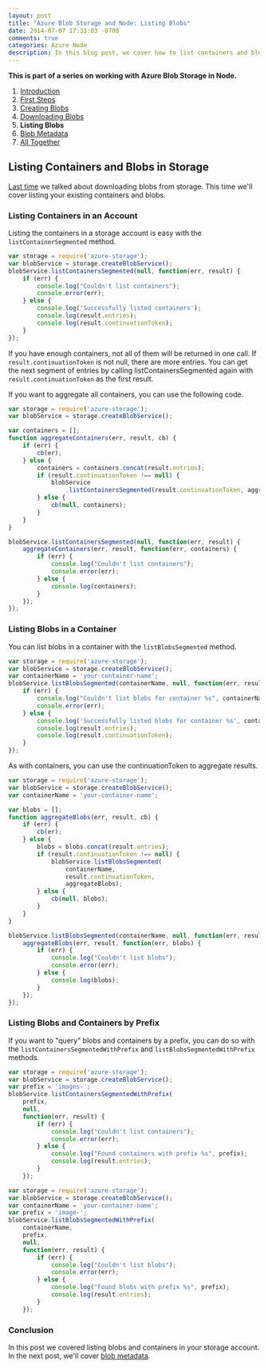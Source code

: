 ```yaml
---
layout: post
title: "Azure Blob Storage and Node: Listing Blobs"
date: 2014-07-07 17:33:03 -0700
comments: true
categories: Azure Node
description: In this blog post, we cover how to list containers and blobs in an Azure Storage account.
---
```


**This is part of a series on working with Azure Blob Storage in Node.**

1. [Introduction](/blog/2014/06/30/azure-blob-storage-and-node/)
1. [First Steps](/blog/2014/07/01/azure-blob-storage-and-node-first-steps/)
1. [Creating Blobs](/blog/2014/07/02/azure-blob-storage-and-node-creating-blobs/)
1. [Downloading Blobs](/blog/2014/07/03/azure-blob-storage-and-node-downloading-blobs/)
1. **Listing Blobs**
1. [Blob Metadata](/blog/2014/07/08/azure-blob-storage-and-node-blob-metadata/)
1. [All Together](/blog/2014/07/09/azure-blob-storage-and-node-all-together/)

Listing Containers and Blobs in Storage
---

[Last time](/blog/2014/07/03/azure-blob-storage-and-node-downloading-blobs/) we talked about downloading blobs from storage.
This time we'll cover listing your existing containers and blobs.

### Listing Containers in an Account

Listing the containers in a storage account is easy with the `listContainerSegmented` method.

```javascript
var storage = require('azure-storage');
var blobService = storage.createBlobService();
blobService.listContainersSegmented(null, function(err, result) {
    if (err) {
        console.log("Couldn't list containers");
        console.error(err);
    } else {
        console.log('Successfully listed containers');
        console.log(result.entries);
        console.log(result.continuationToken);
    }
});
```

If you have enough containers, not all of them will be returned in one call.
If `result.continuationToken` is not null, there are more entries.
You can get the next segment of entries by calling listContainersSegmented again with `result.continuationToken` as the first result.

If you want to aggregate all containers, you can use the following code.

```javascript
var storage = require('azure-storage');
var blobService = storage.createBlobService();

var containers = [];
function aggregateContainers(err, result, cb) {
    if (err) {
        cb(er);
    } else {
        containers = containers.concat(result.entries);
        if (result.continuationToken !== null) {
            blobService
                .listContainersSegmented(result.continuationToken, aggregateContainers);
        } else {
            cb(null, containers);
        }
    }
}

blobService.listContainersSegmented(null, function(err, result) {
    aggregateContainers(err, result, function(err, containers) {
        if (err) {
            console.log("Couldn't list containers");
            console.error(err);
        } else {
            console.log(containers);
        }
    });
});
```

### Listing Blobs in a Container

You can list blobs in a container with the `listBlobsSegmented` method.

```javascript
var storage = require('azure-storage');
var blobService = storage.createBlobService();
var containerName = 'your-container-name';
blobService.listBlobsSegmented(containerName, null, function(err, result) {
    if (err) {
        console.log("Couldn't list blobs for container %s", containerName);
        console.error(err);
    } else {
        console.log('Successfully listed blobs for container %s', containerName);
        console.log(result.entries);
        console.log(result.continuationToken);
    }
});
```

As with containers, you can use the continuationToken to aggregate results.

```javascript
var storage = require('azure-storage');
var blobService = storage.createBlobService();
var containerName = 'your-container-name';

var blobs = [];
function aggregateBlobs(err, result, cb) {
    if (err) {
        cb(er);
    } else {
        blobs = blobs.concat(result.entries);
        if (result.continuationToken !== null) {
            blobService.listBlobsSegmented(
                containerName,
                result.continuationToken,
                aggregateBlobs);
        } else {
            cb(null, blobs);
        }
    }
}

blobService.listBlobsSegmented(containerName, null, function(err, result) {
    aggregateBlobs(err, result, function(err, blobs) {
        if (err) {
            console.log("Couldn't list blobs");
            console.error(err);
        } else {
            console.log(blobs);
        }
    });
});
```

### Listing Blobs and Containers by Prefix

If you want to "query" blobs and containers by a prefix, you can do so with the `listContainersSegmentedWithPrefix` and `listBlobsSegmentedWithPrefix` methods.

```javascript
var storage = require('azure-storage');
var blobService = storage.createBlobService();
var prefix = 'images-';
blobService.listContainersSegmentedWithPrefix(
    prefix,
    null,
    function(err, result) {
        if (err) {
            console.log("Couldn't list containers");
            console.error(err);
        } else {
            console.log("Found containers with prefix %s", prefix);
            console.log(result.entries);
        }
    });
```

```javascript
var storage = require('azure-storage');
var blobService = storage.createBlobService();
var containerName = 'your-container-name';
var prefix = 'image-';
blobService.listBlobsSegmentedWithPrefix(
    containerName,
    prefix,
    null,
    function(err, result) {
        if (err) {
            console.log("Couldn't list blobs");
            console.error(err);
        } else {
            console.log("Found blobs with prefix %s", prefix);
            console.log(result.entries);
        }
    });
```

### Conclusion

In this post we covered listing blobs and containers in your storage account.
In the next post, we'll cover [blob metadata](/blog/2014/07/08/azure-blob-storage-and-node-blob-metadata/).
